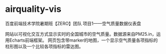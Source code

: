 # airquality-vis

百度前端技术学院暑期班【ZERO】团队 项目1——空气质量数据仪表盘

网站以可视化交互方式显示实时的全国城市的空气质量。数据源来自PM25.in，运用Echarts前端框架。
网页包含带marker的地图，一个显示空气质量各项指标的柱形图以及一个比较各项指标的雷达图。
